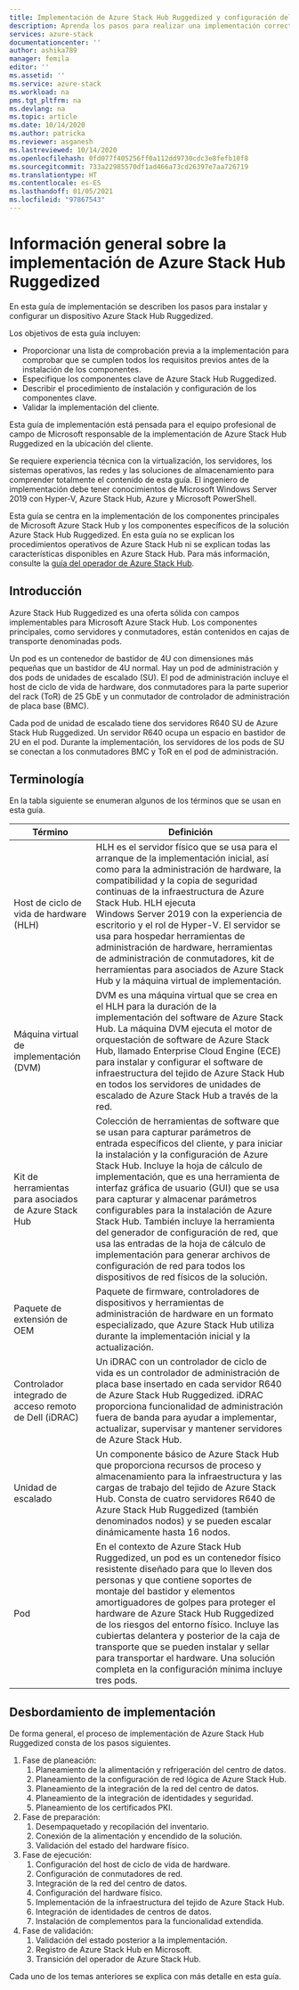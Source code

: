 ```yaml
---
title: Implementación de Azure Stack Hub Ruggedized y configuración del servidor de administración del host de ciclo de vida de hardware (HLH) de Azure Stack Hub | Microsoft Docs
description: Aprenda los pasos para realizar una implementación correcta in situ de un dispositivo Azure Stack Hub Ruggedized, desde el planeamiento a la etapa posterior a la implementación.
services: azure-stack
documentationcenter: ''
author: ashika789
manager: femila
editor: ''
ms.assetid: ''
ms.service: azure-stack
ms.workload: na
pms.tgt_pltfrm: na
ms.devlang: na
ms.topic: article
ms.date: 10/14/2020
ms.author: patricka
ms.reviewer: asganesh
ms.lastreviewed: 10/14/2020
ms.openlocfilehash: 0fd077f405256ff0a112dd9730cdc3e8fefb10f8
ms.sourcegitcommit: 733a22985570df1ad466a73cd26397e7aa726719
ms.translationtype: HT
ms.contentlocale: es-ES
ms.lasthandoff: 01/05/2021
ms.locfileid: "97867543"
---
```

# <a name="azure-stack-hub-ruggedized-deployment-overview"></a>Información general sobre la implementación de Azure Stack Hub Ruggedized

En esta guía de implementación se describen los pasos para instalar y configurar un dispositivo Azure Stack Hub Ruggedized. 

Los objetivos de esta guía incluyen:

- Proporcionar una lista de comprobación previa a la implementación para comprobar que se cumplen todos los requisitos previos antes de la instalación de los componentes.
- Especifique los componentes clave de Azure Stack Hub Ruggedized.
- Describir el procedimiento de instalación y configuración de los componentes clave.
- Validar la implementación del cliente.

Esta guía de implementación está pensada para el equipo profesional de campo de Microsoft responsable de la implementación de Azure Stack Hub Ruggedized en la ubicación del cliente.

Se requiere experiencia técnica con la virtualización, los servidores, los sistemas operativos, las redes y las soluciones de almacenamiento para comprender totalmente el contenido de esta guía. El ingeniero de implementación debe tener conocimientos de Microsoft Windows Server 2019 con Hyper-V, Azure Stack Hub, Azure y Microsoft PowerShell.

Esta guía se centra en la implementación de los componentes principales de Microsoft Azure Stack Hub y los componentes específicos de la solución Azure Stack Hub Ruggedized. En esta guía no se explican los procedimientos operativos de Azure Stack Hub ni se explican todas las características disponibles en Azure Stack Hub. Para más información, consulte la [guía del operador de Azure Stack Hub](https://docs.microsoft.com/azure-stack/operator/).

## <a name="introduction"></a>Introducción

Azure Stack Hub Ruggedized es una oferta sólida con campos implementables para Microsoft Azure Stack Hub. Los componentes principales, como servidores y conmutadores, están contenidos en cajas de transporte denominadas pods.

Un pod es un contenedor de bastidor de 4U con dimensiones más pequeñas que un bastidor de 4U normal. Hay un pod de administración y dos pods de unidades de escalado (SU). El pod de administración incluye el host de ciclo de vida de hardware, dos conmutadores para la parte superior del rack (ToR) de 25 GbE y un conmutador de controlador de administración de placa base (BMC).

Cada pod de unidad de escalado tiene dos servidores R640 SU de Azure Stack Hub Ruggedized. Un servidor R640 ocupa un espacio en bastidor de 2U en el pod. Durante la implementación, los servidores de los pods de SU se conectan a los conmutadores BMC y ToR en el pod de administración.

## <a name="terminology"></a>Terminología

En la tabla siguiente se enumeran algunos de los términos que se usan en esta guía.

|Término   | Definición |
|-------|------------|
|Host de ciclo de vida de hardware (HLH)| HLH es el servidor físico que se usa para el arranque de la implementación inicial, así como para la administración de hardware, la compatibilidad y la copia de seguridad continuas de la infraestructura de Azure Stack Hub. HLH ejecuta Windows Server 2019 con la experiencia de escritorio y el rol de Hyper-V. El servidor se usa para hospedar herramientas de administración de hardware, herramientas de administración de conmutadores, kit de herramientas para asociados de Azure Stack Hub y la máquina virtual de implementación. |
|Máquina virtual de implementación (DVM)|  DVM es una máquina virtual que se crea en el HLH para la duración de la implementación del software de Azure Stack Hub. La máquina DVM ejecuta el motor de orquestación de software de Azure Stack Hub, llamado Enterprise Cloud Engine (ECE) para instalar y configurar el software de infraestructura del tejido de Azure Stack Hub en todos los servidores de unidades de escalado de Azure Stack Hub a través de la red.|
|Kit de herramientas para asociados de Azure Stack Hub|   Colección de herramientas de software que se usan para capturar parámetros de entrada específicos del cliente, y para iniciar la instalación y la configuración de Azure Stack Hub. Incluye la hoja de cálculo de implementación, que es una herramienta de interfaz gráfica de usuario (GUI) que se usa para capturar y almacenar parámetros configurables para la instalación de Azure Stack Hub. También incluye la herramienta del generador de configuración de red, que usa las entradas de la hoja de cálculo de implementación para generar archivos de configuración de red para todos los dispositivos de red físicos de la solución.|
|Paquete de extensión de OEM  |Paquete de firmware, controladores de dispositivos y herramientas de administración de hardware en un formato especializado, que Azure Stack Hub utiliza durante la implementación inicial y la actualización.|
|Controlador integrado de acceso remoto de Dell (iDRAC)|  Un iDRAC con un controlador de ciclo de vida es un controlador de administración de placa base insertado en cada servidor R640 de Azure Stack Hub Ruggedized. iDRAC proporciona funcionalidad de administración fuera de banda para ayudar a implementar, actualizar, supervisar y mantener servidores de Azure Stack Hub.|
|Unidad de escalado |Un componente básico de Azure Stack Hub que proporciona recursos de proceso y almacenamiento para la infraestructura y las cargas de trabajo del tejido de Azure Stack Hub. Consta de cuatro servidores R640 de Azure Stack Hub Ruggedized (también denominados nodos) y se pueden escalar dinámicamente hasta 16 nodos.|
|Pod    |En el contexto de Azure Stack Hub Ruggedized, un pod es un contenedor físico resistente diseñado para que lo lleven dos personas y que contiene soportes de montaje del bastidor y elementos amortiguadores de golpes para proteger el hardware de Azure Stack Hub Ruggedized de los riesgos del entorno físico. Incluye las cubiertas delantera y posterior de la caja de transporte que se pueden instalar y sellar para transportar el hardware. Una solución completa en la configuración mínima incluye tres pods.|


## <a name="deployment-overflow"></a>Desbordamiento de implementación

De forma general, el proceso de implementación de Azure Stack Hub Ruggedized consta de los pasos siguientes.

1. Fase de planeación:
   1. Planeamiento de la alimentación y refrigeración del centro de datos.
   1. Planeamiento de la configuración de red lógica de Azure Stack Hub.
   1. Planeamiento de la integración de la red del centro de datos.
   1. Planeamiento de la integración de identidades y seguridad.
   1. Planeamiento de los certificados PKI.
1. Fase de preparación:
   1. Desempaquetado y recopilación del inventario.
   1. Conexión de la alimentación y encendido de la solución.
   1. Validación del estado del hardware físico.
1. Fase de ejecución:
   1. Configuración del host de ciclo de vida de hardware.
   1. Configuración de conmutadores de red.
   1. Integración de la red del centro de datos.
   1. Configuración del hardware físico.
   1. Implementación de la infraestructura del tejido de Azure Stack Hub.
   1. Integración de identidades de centros de datos.
   1. Instalación de complementos para la funcionalidad extendida.
1. Fase de validación:
   1. Validación del estado posterior a la implementación.
   1. Registro de Azure Stack Hub en Microsoft.
   1. Transición del operador de Azure Stack Hub.
   
Cada uno de los temas anteriores se explica con más detalle en esta guía.
